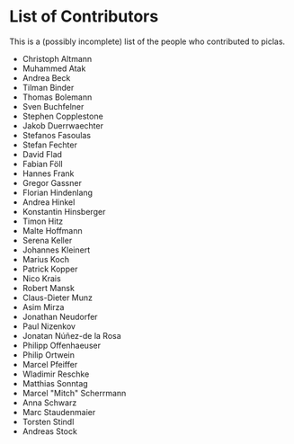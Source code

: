 # List of Contributors

This is a (possibly incomplete) list of the people who contributed to piclas.

* Christoph Altmann
* Muhammed Atak
* Andrea Beck
* Tilman Binder
* Thomas Bolemann
* Sven Buchfelner
* Stephen Copplestone
* Jakob Duerrwaechter
* Stefanos Fasoulas
* Stefan Fechter
* David Flad
* Fabian Föll
* Hannes Frank
* Gregor Gassner
* Florian Hindenlang
* Andrea Hinkel
* Konstantin Hinsberger
* Timon Hitz
* Malte Hoffmann
* Serena Keller
* Johannes Kleinert
* Marius Koch
* Patrick Kopper
* Nico Krais
* Robert Mansk
* Claus-Dieter Munz
* Asim Mirza
* Jonathan Neudorfer
* Paul Nizenkov
* Jonatan Núñez-de la Rosa
* Philipp Offenhaeuser
* Philip Ortwein
* Marcel Pfeiffer
* Wladimir Reschke
* Matthias Sonntag
* Marcel "Mitch" Scherrmann
* Anna Schwarz
* Marc Staudenmaier
* Torsten Stindl
* Andreas Stock
